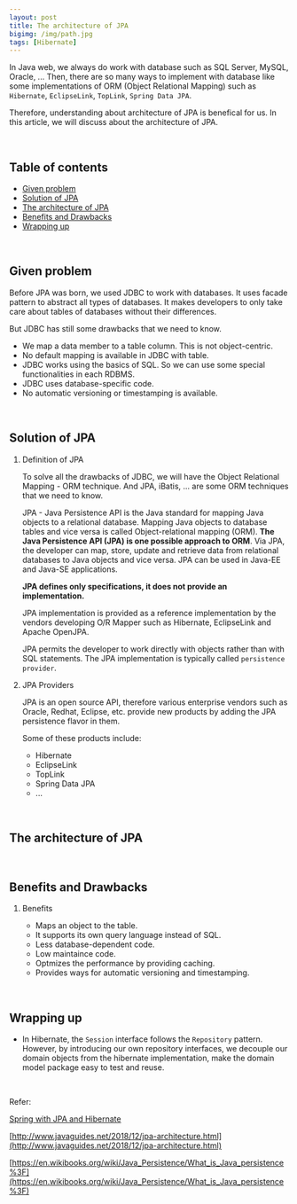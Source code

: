 ```yaml
---
layout: post
title: The architecture of JPA
bigimg: /img/path.jpg
tags: [Hibernate]
---
```


In Java web, we always do work with database such as SQL Server, MySQL, Oracle, ... Then, there are so many ways to implement with database like some implementations of ORM (Object Relational Mapping) such as ```Hibernate```, ```EclipseLink```, ```TopLink```, ```Spring Data JPA```.

Therefore, understanding about architecture of JPA is benefical for us. In this article, we will discuss about the architecture of JPA. 

<br>

## Table of contents
- [Given problem](#given-problem)
- [Solution of JPA](#solution-of-jpa)
- [The architecture of JPA](#the-architecture-of-jpa)
- [Benefits and Drawbacks](#benefits-and-drawbacks)
- [Wrapping up](#wrapping-up)


<br>

## Given problem

Before JPA was born, we used JDBC to work with databases. It uses facade pattern to abstract all types of databases. It makes developers to only take care about tables of databases without their differences.

But JDBC has still some drawbacks that we need to know.
- We map a data member to a table column. This is not object-centric.
- No default mapping is available in JDBC with table.
- JDBC works using the basics of SQL. So we can use some special functionalities in each RDBMS.
- JDBC uses database-specific code.
- No automatic versioning or timestamping is available.


<br>

## Solution of JPA

1. Definition of JPA

    To solve all the drawbacks of JDBC, we will have the Object Relational Mapping - ORM technique. And JPA, iBatis, ... are some ORM techniques that we need to know.

    JPA - Java Persistence API is the Java standard for mapping Java objects to a relational database. Mapping Java objects to database tables and vice versa is called Object-relational mapping (ORM). **The Java Persistence API (JPA) is one possible approach to ORM**. Via JPA, the developer can map, store, update and retrieve data from relational databases to Java objects and vice versa. JPA can be used in Java-EE and Java-SE applications.

    **JPA defines only specifications, it does not provide an implementation.**

    JPA implementation is provided as a reference implementation by the vendors developing O/R Mapper such as Hibernate, EclipseLink and Apache OpenJPA.

    JPA permits the developer to work directly with objects rather than with SQL statements. The JPA implementation is typically called ```persistence provider```.

2. JPA Providers

    JPA is an open source API, therefore various enterprise vendors such as Oracle, Redhat, Eclipse, etc. provide new products by adding the JPA persistence flavor in them. 

    Some of these products include: 
    - Hibernate
    - EclipseLink
    - TopLink
    - Spring Data JPA
    - ...

<br>

## The architecture of JPA




<br>

## Benefits and Drawbacks

1. Benefits

    - Maps an object to the table.
    - It supports its own query language instead of SQL.
    - Less database-dependent code.
    - Low maintaince code.
    - Optmizes the performance by providing caching.
    - Provides ways for automatic versioning and timestamping.

<br>

## Wrapping up
- In Hibernate, the ```Session``` interface follows the ```Repository``` pattern. However, by introducing our own repository interfaces, we decouple our domain objects from the hibernate implementation, make the domain model package easy to test and reuse.


<br>

Refer:

[Spring with JPA and Hibernate](https://app.pluralsight.com/library/courses/spring-jpa-hibernate/table-of-contents)

[http://www.javaguides.net/2018/12/jpa-architecture.html](http://www.javaguides.net/2018/12/jpa-architecture.html)

[https://en.wikibooks.org/wiki/Java_Persistence/What_is_Java_persistence%3F](https://en.wikibooks.org/wiki/Java_Persistence/What_is_Java_persistence%3F)

